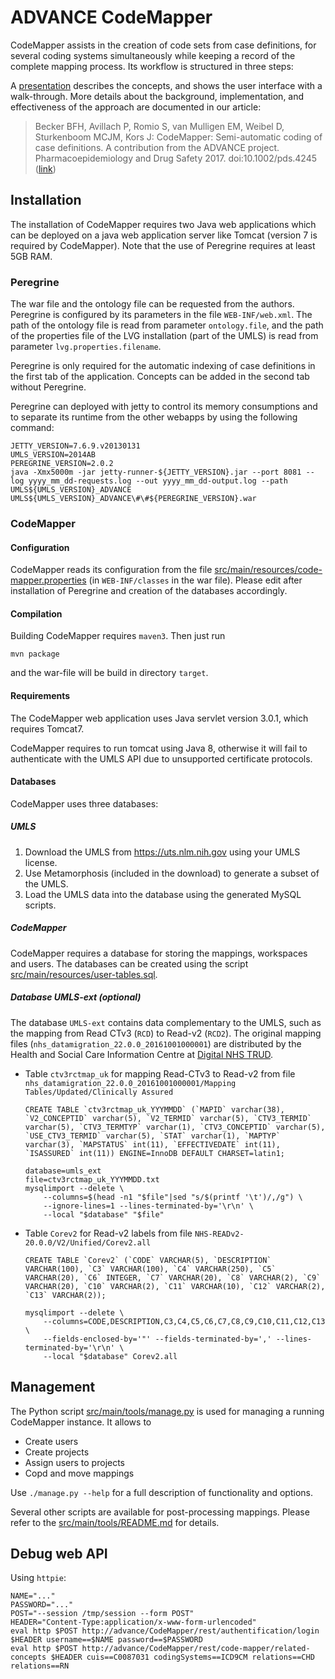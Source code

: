 # ADVANCE CodeMapper

CodeMapper assists in the creation of code sets from case definitions, for several coding
systems simultaneously while keeping a record of the complete mapping process. Its
workflow is structured in three steps:

A [presentation](https://docs.google.com/presentation/d/1vo94NxADoJAMTQDbzK7QRDy9IvfMHZdBiyzdsqecJA0/edit?usp=sharing)
describes the concepts, and shows the user interface with a walk-through. More details
about the background, implementation, and effectiveness of the approach are documented in
our article:

> Becker BFH, Avillach P, Romio S, van Mulligen EM, Weibel D, Sturkenboom MCJM, Kors J:
> CodeMapper: Semi-automatic coding of case definitions. A contribution from the ADVANCE
> project. Pharmacoepidemiology and Drug Safety 2017. doi:10.1002/pds.4245
> ([link](http://onlinelibrary.wiley.com/doi/10.1002/pds.4245/full))

## Installation

The installation of CodeMapper requires two Java web applications which can be deployed on
a java web application server like Tomcat (version 7 is required by CodeMapper). Note that
the use of Peregrine requires at least 5GB RAM.

### Peregrine

The war file and the ontology file can be requested from the authors. Peregrine is
configured by its parameters in the file `WEB-INF/web.xml`. The path of the ontology file
is read from parameter `ontology.file`, and the path of the properties file of the LVG
installation (part of the UMLS) is read from parameter `lvg.properties.filename`.

Peregrine is only required for the automatic indexing of case definitions in the first tab
of the application. Concepts can be added in the second tab without Peregrine.

Peregrine can deployed with jetty to control its memory consumptions and to separate its
runtime from the other webapps by using the following command:

    JETTY_VERSION=7.6.9.v20130131
    UMLS_VERSION=2014AB
    PEREGRINE_VERSION=2.0.2
    java -Xmx5000m -jar jetty-runner-${JETTY_VERSION}.jar --port 8081 --log yyyy_mm_dd-requests.log --out yyyy_mm_dd-output.log --path UMLS${UMLS_VERSION}_ADVANCE UMLS${UMLS_VERSION}_ADVANCE\#\#${PEREGRINE_VERSION}.war 

### CodeMapper

#### Configuration

CodeMapper reads its configuration from the file
[src/main/resources/code-mapper.properties](src/main/resources/code-mapper.properties) (in
`WEB-INF/classes` in the war file). Please edit after installation of Peregrine and
creation of the databases accordingly.

#### Compilation

Building CodeMapper requires `maven3`. Then just run

    mvn package
    
and the war-file will be build in directory `target`.

#### Requirements

The CodeMapper web application uses Java servlet version 3.0.1, which requires Tomcat7.

CodeMapper requires to run tomcat using Java 8, otherwise it will fail to authenticate
with the UMLS API due to unsupported certificate protocols.

#### Databases

CodeMapper uses three databases:

##### UMLS

1. Download the UMLS from <https://uts.nlm.nih.gov> using your UMLS license.
2. Use Metamorphosis (included in the download) to generate a subset of the UMLS.
3. Load the UMLS data into the database using the generated MySQL scripts.

##### CodeMapper

CodeMapper requires a database for storing the mappings, workspaces and users. The
databases can be created using the script
[src/main/resources/user-tables.sql](src/main/resources/user-tables.sql).

##### Database UMLS-ext (optional)

The database `UMLS-ext` contains data complementary to the UMLS, such as the mapping from
Read CTv3 (`RCD`) to Read-v2 (`RCD2`). The original mapping files
(`nhs_datamigration_22.0.0_20161001000001`) are distributed by the Health and Social Care
Information Centre at [Digital NHS TRUD](https://isd.digital.nhs.uk/).

- Table `ctv3rctmap_uk` for mapping Read-CTv3 to Read-v2 from file
  `nhs_datamigration_22.0.0_20161001000001/Mapping Tables/Updated/Clinically Assured`

      CREATE TABLE `ctv3rctmap_uk_YYYMMDD` (`MAPID` varchar(38), `V2_CONCEPTID` varchar(5), `V2_TERMID` varchar(5), `CTV3_TERMID` varchar(5), `CTV3_TERMTYP` varchar(1), `CTV3_CONCEPTID` varchar(5), `USE_CTV3_TERMID` varchar(5), `STAT` varchar(1), `MAPTYP` varchar(3), `MAPSTATUS` int(11), `EFFECTIVEDATE` int(11), `ISASSURED` int(11)) ENGINE=InnoDB DEFAULT CHARSET=latin1;

      database=umls_ext
      file=ctv3rctmap_uk_YYYMMDD.txt
      mysqlimport --delete \
          --columns=$(head -n1 "$file"|sed "s/$(printf '\t')/,/g") \
          --ignore-lines=1 --lines-terminated-by='\r\n' \
          --local "$database" "$file"

- Table `Corev2` for Read-v2 labels from file `NHS-READv2-20.0.0/V2/Unified/Corev2.all`

      CREATE TABLE `Corev2` (`CODE` VARCHAR(5), `DESCRIPTION` VARCHAR(100), `C3` VARCHAR(100), `C4` VARCHAR(250), `C5` VARCHAR(20), `C6` INTEGER, `C7` VARCHAR(20), `C8` VARCHAR(2), `C9` VARCHAR(20), `C10` VARCHAR(2), `C11` VARCHAR(10), `C12` VARCHAR(2), `C13` VARCHAR(2));

  	  mysqlimport --delete \
          --columns=CODE,DESCRIPTION,C3,C4,C5,C6,C7,C8,C9,C10,C11,C12,C13 \
          --fields-enclosed-by='"' --fields-terminated-by=',' --lines-terminated-by='\r\n' \
          --local "$database" Corev2.all

## Management

The Python script [src/main/tools/manage.py](src/main/tools/manage.py) is used for
managing a running CodeMapper instance. It allows to 

- Create users
- Create projects
- Assign users to projects
- Copd and move mappings

Use `./manage.py --help` for a full description of functionality and options.

Several other scripts are available for post-processing mappings. Please refer to the
[src/main/tools/README.md](src/main/tools/README.md) for details.


## Debug web API

Using `httpie`:

```
NAME="..."
PASSWORD="..."
POST="--session /tmp/session --form POST"
HEADER="Content-Type:application/x-www-form-urlencoded"
eval http $POST http://advance/CodeMapper/rest/authentification/login $HEADER username==$NAME password==$PASSWORD
eval http $POST http://advance/CodeMapper/rest/code-mapper/related-concepts $HEADER cuis==C0087031 codingSystems==ICD9CM relations==CHD relations==RN
```
